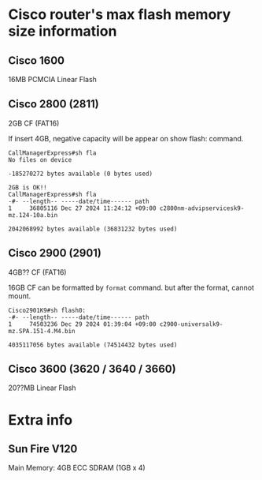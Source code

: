 # Cisco router's max flash memory size information

## Cisco 1600
16MB PCMCIA Linear Flash

## Cisco 2800 (2811)
2GB CF (FAT16)

If insert 4GB, negative capacity will be appear on show flash: command.
```
CallManagerExpress#sh fla
No files on device

-185270272 bytes available (0 bytes used)

2GB is OK!!
CallManagerExpress#sh fla
-#- --length-- -----date/time------ path
1     36805116 Dec 27 2024 11:24:12 +09:00 c2800nm-advipservicesk9-mz.124-10a.bin

2042068992 bytes available (36831232 bytes used)
```

## Cisco 2900 (2901)
4GB?? CF (FAT16)

16GB CF can be formatted by `format` command. but after the format, cannot mount.
```
Cisco2901K9#sh flash0:
-#- --length-- -----date/time------ path
1     74503236 Dec 29 2024 01:39:04 +09:00 c2900-universalk9-mz.SPA.151-4.M4.bin

4035117056 bytes available (74514432 bytes used)
```

## Cisco 3600 (3620 / 3640 / 3660)
20??MB Linear Flash

# Extra info
## Sun Fire V120
Main Memory: 4GB ECC SDRAM (1GB x 4)